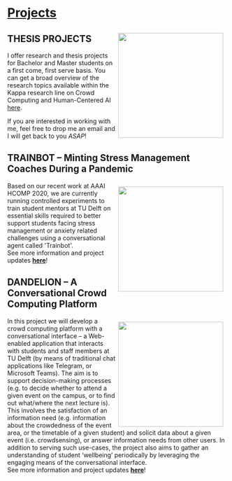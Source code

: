 # <a href="kappa">Projects </a>

<img src="https://images.unsplash.com/photo-1494059980473-813e73ee784b?ixlib=rb-1.2.1&ixid=eyJhcHBfaWQiOjEyMDd9&auto=format&fit=crop&w=1349&q=80"  alt="" width="240" style="padding-right:10px;padding-top:10px" align="right">

## THESIS PROJECTS 
I offer research and thesis projects for Bachelor and Master students on a first come, first serve basis. You can get a broad overview of the research topics available within the Kappa research line on Crowd Computing and Human-Centered AI <a href="kappa">here</a>.

If you are interested in working with me, feel free to drop me an email and I will get back to you *ASAP*!


## TRAINBOT – Minting Stress Management Coaches During a Pandemic

<img src="https://images.unsplash.com/photo-1533537841959-705741f3d3a5?ixlib=rb-1.2.1&ixid=eyJhcHBfaWQiOjEyMDd9&auto=format&fit=crop&w=1355&q=80"  alt="" width="240" style="padding-right:10px;padding-top:10px" align="right">

Based on our recent work at AAAI HCOMP 2020, we are currently running controlled experiments to train student mentors at TU Delft on essential skills required to better support students facing stress management or anxiety related challenges using a conversational agent called 'Trainbot'. 
<br>
See more information and project updates <b>[here](https://www.tudelft.nl/en/covid/wellbeing/#c658807)</b>!


## DANDELION – A Conversational Crowd Computing Platform

<img src="https://images.unsplash.com/photo-1533985062386-ef0837f31bc0?ixlib=rb-1.2.1&ixid=eyJhcHBfaWQiOjEyMDd9&auto=format&fit=crop&w=1350&q=80"  alt="" width="240" style="padding-right:10px;padding-top:10px" align="right">

In this project we will develop a crowd computing platform with a conversational interface – a Web-enabled application
that interacts with students and staff members at TU Delft (by means of traditional chat applications like Telegram,
or Microsoft Teams). The aim is to support decision-making processes (e.g. to decide whether to attend a given
event on the campus, or to find out what/where the next lecture is). This involves the satisfaction of an information
need (e.g. information about the crowdedness of the event area, or the timetable of a given student) and solicit data
about a given event (i.e. crowdsensing), or answer information needs from other users. In addition to serving such
use-cases, the project also aims to gather an understanding of student ‘wellbeing’ periodically by leveraging the engaging means of the conversational interface.
<br>
See more information and project updates <b>[here](https://www.tudelft.nl/en/covid/wellbeing/#c658803)</b>!
